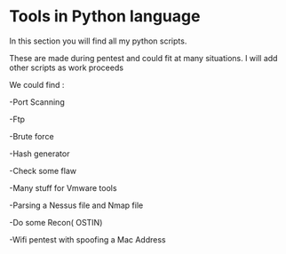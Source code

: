 Tools in Python  language
=========================

In this section you will find all my python scripts.

These are made during pentest and could fit at many situations. I will add other scripts as work proceeds

We could find : 

-Port Scanning
              
-Ftp
              
-Brute force
              
-Hash generator
                
-Check some flaw
               
-Many stuff for Vmware tools
               
-Parsing a Nessus file and Nmap file
                
-Do some Recon( OSTIN)
               
-Wifi pentest with spoofing a Mac Address
 
                

